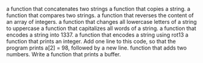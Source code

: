 a function that concatenates two strings
a function that copies a string.
a function that compares two strings.
a function that reverses the content of an array of integers.
a function that changes all lowercase letters of a string to uppercase
a function that capitalizes all words of a string.
a function that encodes a string into 1337.
a function that encodes a string using rot13
a function that prints an integer.
Add one line to this code, so that the program prints a[2] = 98, followed by a new line.
function that adds two numbers.
Write a function that prints a buffer.

